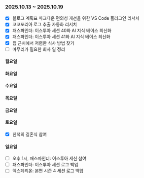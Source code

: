 ### 2025.10.13 ~ 2025.10.19
- [x] 블로그 계획표 마크다운 편의성 개선을 위한 VS Code 플러그인 리서치
- [x] 코코포리아 로그 추출 자동화 리서치
- [x] 패스파인더: 이스투아 세션 40화 AI 지식 베이스 최신화
- [x] 패스파인더: 이스투아 세션 41화 AI 지식 베이스 최신화
- [x] 집 근처에서 저렴한 식사 방법 찾기
- [ ] 마무리가 필요한 회사 일 정리

#### 월요일

#### 화요일

#### 수요일

#### 목요일

#### 금요일

#### 토요일
- [x] 친척의 결혼식 참여

#### 일요일
- [ ] 오후 1시, 패스파인더: 이스투아 세션 참여
- [ ] 패스파인더: 이스투아 세션 로그 백업
- [ ] 엑스페리온: 본편 시즌 4 세션 로그 백업
